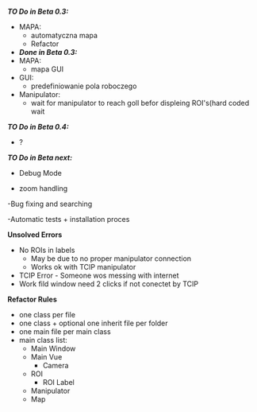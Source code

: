 ***TO Do in Beta 0.3:***

- MAPA:
    - automatyczna mapa
    - Refactor
- ***Done in Beta 0.3:***
- MAPA:
    - mapa GUI
- GUI:
    - predefiniowanie pola roboczego
- Manipulator:
    - wait for manipulator to reach goll befor displeing ROI's(hard coded wait

***TO Do in Beta 0.4:***

- ?

***TO Do in Beta next:***

- Debug Mode

- zoom handling

-Bug fixing and searching

-Automatic tests + installation proces

**Unsolved Errors**

- No ROIs in labels
  - May be due to no proper manipulator connection
  - Works ok with TCIP manipulator
- TCIP Error - Someone wos messing with internet
- Work fild window need 2 clicks if not conectet by TCIP


**Refactor Rules**
- one class per file
- one class + optional one inherit file per folder
- one main file per main class
- main class list:
  - Main Window
  - Main Vue
    - Camera
  - ROI
    - ROI Label
  - Manipulator
  - Map

